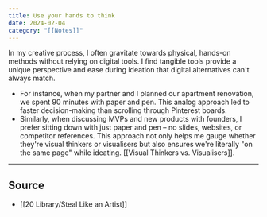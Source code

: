 ```yaml
---
title: Use your hands to think
date: 2024-02-04
category: "[[Notes]]"
---
```


In my creative process, I often gravitate towards physical, hands-on methods without relying on digital tools. I find tangible tools provide a unique perspective and ease during ideation that digital alternatives can't always match.

- For instance, when my partner and I planned our apartment renovation, we spent 90 minutes with paper and pen. This analog approach led to faster decision-making than scrolling through Pinterest boards. 
- Similarly, when discussing MVPs and new products with founders, I prefer sitting down with just paper and pen – no slides, websites, or competitor references. This approach not only helps me gauge whether they're visual thinkers or visualisers but also ensures we're literally "on the same page" while ideating. [[Visual Thinkers vs. Visualisers]].

--- 
## Source
- [[20 Library/Steal Like an Artist]]